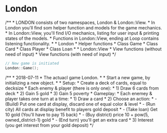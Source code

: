 # London
/**
    * LONDON consists of two namespaces, London & London::View.
    * In London you'll find som helper function and models for the game mechanics.
    * In London::View, you'll find I/O mechanics, listing for user input & printing states of the models.
    * Functions in London::View, ending at Loop contains listening functionality.
    * 
    * London
    *  Helper functions
    *  Class Game
    *  Class Card
    *  Class Player
    *  Class Loan
    * 
    * London::View
    *  View functions (without need of input)
    *  View functions (with need of input)
 */

 ```c++
// New game is initiated
London::Game();
```

/**
    * 2018-07-11
    * The actuacl game London.
    * 
    * Start a new game, by initializing a new object.
    * 
    * Setup:
    *  Create a deck of cards, equal to decksize
    *  Each enemy & player (there is only one):
    *  1) Draw 6 cards from deck
    *  2) Gain 5 gold
    *  3) Gain 5 poverty
    * Gameplay:
    *  Each enemey & player takes one turn at a time:
    *  1) Draw a card
    *  2) Choose an action:
    *      - (Build) Put one card at display, discard one of equal color & level
    *      - (Run city) All cards at display benefit to players gold deposit
    *      - (Take loan) Get 10 gold (You'll have to pay 15 back)
    *      - (Buy district) price 10 + pow(5, owned_district-1) gold
    *      - (End turn) you'll get an extra card
    *  3) Interest (you get interest from your gold deposit)
*/